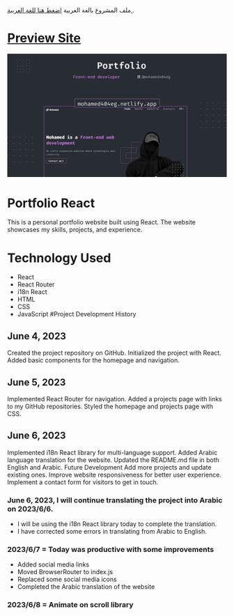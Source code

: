 ملف المشروع بالغة العربية [ اضغط هنا للغة العربية ](https://github.com/mohamed404eg/portfolioreact/blob/master/README-AR.md).

# [Preview Site](https://mohamed404eg.netlify.app/)


[![Thumbnail](./public/Display%20pictures/Thumbnail.png)](https://mohamed404eg.netlify.app/)

# Portfolio React

This is a personal portfolio website built using React. The website showcases my skills, projects, and experience.

# Technology Used

- React
- React Router
- i18n React
- HTML
- CSS
- JavaScript
#Project Development History

## June 4, 2023

Created the project repository on GitHub.
Initialized the project with React.
Added basic components for the homepage and navigation.

## June 5, 2023

Implemented React Router for navigation.
Added a projects page with links to my GitHub repositories.
Styled the homepage and projects page with CSS.

## June 6, 2023

Implemented i18n React library for multi-language support.
Added Arabic language translation for the website.
Updated the README.md file in both English and Arabic.
Future Development
Add more projects and update existing ones.
Improve website responsiveness for better user experience.
Implement a contact form for visitors to get in touch.

### June 6, 2023, I will continue translating the project into Arabic on 2023/6/6.

- I will be using the i18n React library today to complete the translation.
- I have corrected some errors in translating from Arabic to English.

### 2023/6/7 = Today was productive with some improvements

- Added social media links
- Moved BrowserRouter to index.js
- Replaced some social media icons
- Completed the Arabic translation of the website

### 2023/6/8 = Animate on scroll library
